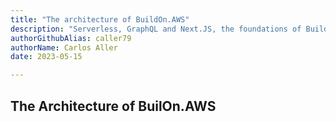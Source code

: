 ```yaml
---
title: "The architecture of BuildOn.AWS"
description: "Serverless, GraphQL and Next.JS, the foundations of BuildOn.AWS"
authorGithubAlias: caller79
authorName: Carlos Aller
date: 2023-05-15

---
```


## The Architecture of BuilOn.AWS
